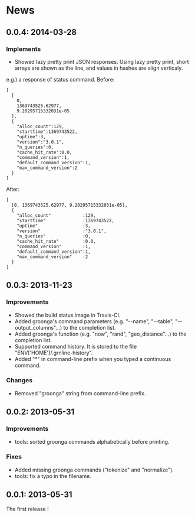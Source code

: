 # News

## <a id="0-0-4">0.0.4</a>: 2014-03-28

### Implements

* Showed lazy pretty print JSON responses.
  Using lazy pretty print, short arrays are shown as the line, and values in hashes are align verticaly.

e.g.) a response of status command.
Before:

```
[
  [
    0,
    1369743525.62977,
    9.20295715332031e-05
  ],
  {
    "alloc_count":129,
    "starttime":1369743522,
    "uptime":3,
    "version":"3.0.1",
    "n_queries":0,
    "cache_hit_rate":0.0,
    "command_version":1,
    "default_command_version":1,
    "max_command_version":2
  }
]
```

After:

```
[
  [0, 1369743525.62977, 9.20295715332031e-05],
  {
    "alloc_count"            :129,
    "starttime"              :1369743522,
    "uptime"                 :3,
    "version"                :"3.0.1",
    "n_queries"              :0,
    "cache_hit_rate"         :0.0,
    "command_version"        :1,
    "default_command_version":1,
    "max_command_version"    :2
  }
]
```

## <a id="0-0-3">0.0.3</a>: 2013-11-23

### Improvements

* Showed the build status image in Travis-CI.
* Added groonga's command parameters (e.g. "--name", "--table", "--output_columns"...) to the completion list.
* Added groonga's function (e.g. "now", "rand", "geo_distance"...) to the completion list.
* Supported command history. It is stored to the file "ENV['HOME']/.grnline-history".
* Added "*" in command-line prefix when you typed a continuous command.

### Changes

* Removed "groonga" string from command-line prefix.

## <a id="0-0-2">0.0.2</a>: 2013-05-31

### Improvements

* tools: sorted groonga commands alphabetically before printing.

### Fixes

* Added missing groonga commands ("tokenize" and "normalize").
* tools: fix a typo in the filename.

## <a id="0-0-1">0.0.1</a>: 2013-05-31

The first release !
